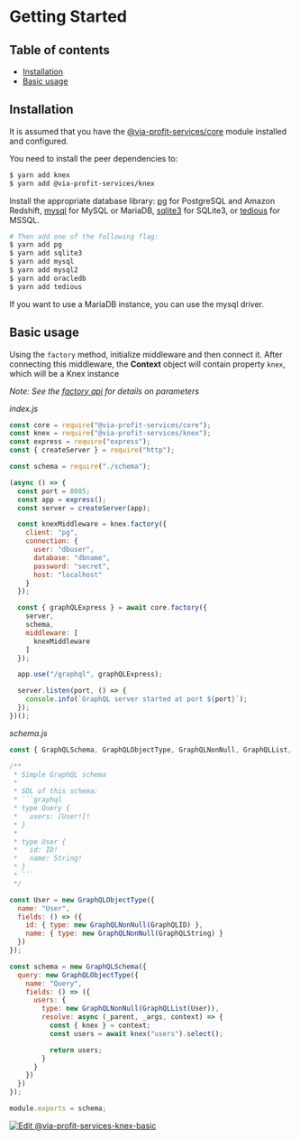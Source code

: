 # Getting Started

## Table of contents

- [Installation](#installation)
- [Basic usage](#basic-usage)

## Installation

It is assumed that you have the [@via-profit-services/core](../core.md) module installed and configured.

You need to install the peer dependencies to:

```bash
$ yarn add knex
$ yarn add @via-profit-services/knex
```

Install the appropriate database library: [pg](https://github.com/brianc/node-postgres) for PostgreSQL and Amazon Redshift, [mysql](https://github.com/felixge/node-mysql) for MySQL or MariaDB, [sqlite3](https://github.com/mapbox/node-sqlite3) for SQLite3, or [tedious](https://github.com/tediousjs/tedious) for MSSQL.

```bash
# Then add one of the following flag:
$ yarn add pg
$ yarn add sqlite3
$ yarn add mysql
$ yarn add mysql2
$ yarn add oracledb
$ yarn add tedious
```

If you want to use a MariaDB instance, you can use the mysql driver.


## Basic usage

Using the `factory` method, initialize middleware and then connect it. After connecting this middleware, the **Context** object will contain property `knex`, which will be a Knex instance

_Note: See the [factory api](./api.md#factory) for details on parameters_


_index.js_

```js
const core = require("@via-profit-services/core");
const knex = require("@via-profit-services/knex");
const express = require("express");
const { createServer } = require("http");

const schema = require("./schema");

(async () => {
  const port = 8085;
  const app = express();
  const server = createServer(app);

  const knexMiddleware = knex.factory({
    client: "pg",
    connection: {
      user: "dbuser",
      database: "dbname",
      password: "secret",
      host: "localhost"
    }
  });

  const { graphQLExpress } = await core.factory({
    server,
    schema,
    middleware: [
      knexMiddleware
    ]
  });

  app.use("/graphql", graphQLExpress);

  server.listen(port, () => {
    console.info(`GraphQL server started at port ${port}`);
  });
})();
```

_schema.js_

```js
const { GraphQLSchema, GraphQLObjectType, GraphQLNonNull, GraphQLList, GraphQLID, GraphQLString } = require("graphql");

/**
 * Simple GraphQL schema
 *
 * SDL of this schema:
 * ```graphql
 * type Query {
 *   users: [User!]!
 * }
 *
 * type User {
 *   id: ID!
 *   name: String!
 * }
 * ```
 */

const User = new GraphQLObjectType({
  name: "User",
  fields: () => ({
    id: { type: new GraphQLNonNull(GraphQLID) },
    name: { type: new GraphQLNonNull(GraphQLString) }
  })
});

const schema = new GraphQLSchema({
  query: new GraphQLObjectType({
    name: "Query",
    fields: () => ({
      users: {
        type: new GraphQLNonNull(GraphQLList(User)),
        resolve: async (_parent, _args, context) => {
          const { knex } = context;
          const users = await knex("users").select();

          return users;
        }
      }
    })
  })
});

module.exports = schema;
```

[![Edit @via-profit-services-knex-basic](https://codesandbox.io/static/img/play-codesandbox.svg)](https://codesandbox.io/s/via-profit-services-knex-basic-fpi2q?fontsize=14&hidenavigation=1&theme=dark)

